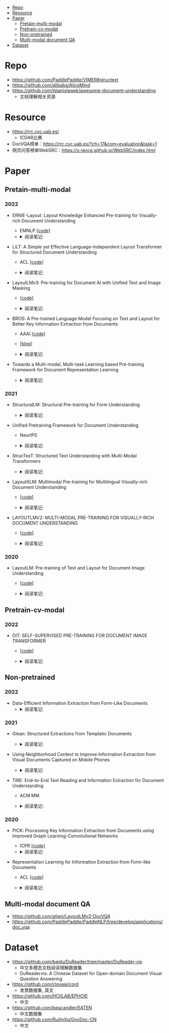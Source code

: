 <!-- START doctoc generated TOC please keep comment here to allow auto update -->
<!-- DON'T EDIT THIS SECTION, INSTEAD RE-RUN doctoc TO UPDATE -->
<!-- DON'T EDIT THIS SECTION, INSTEAD RE-RUN doctoc TO UPDATE -->

- [Repo](#repo)
- [Resource](#resource)
- [Paper](#paper)
  - [Pretain-multi-modal](#pretain-multi-modal)
  - [Pretrain-cv-modal](#pretrain-cv-modal)
  - [Non-pretrained](#non-pretrained)
  - [Multi-modal document QA](#multi-modal-document-qa)
- [Dataset](#dataset)

<!-- END doctoc generated TOC please keep comment here to allow auto update -->


# Repo

- https://github.com/PaddlePaddle/VIMER#structext
- https://github.com/alibaba/AliceMind
- https://github.com/tstanislawek/awesome-document-understanding
  - 文档理解相关资源

# Resource

- https://rrc.cvc.uab.es/
  - ICDAR比赛
- DocVQA榜单：https://rrc.cvc.uab.es/?ch=17&com=evaluation&task=1 
- 网页问答榜单WebSRC：https://x-lance.github.io/WebSRC/index.html


# Paper  
## Pretain-multi-modal  
### 2022  
- ERNIE-Layout: Layout Knowledge Enhanced Pre-training for Visually-rich Document Understanding  
  - EMNLP  [[code]](https://github.com/PaddlePaddle/PaddleNLP/tree/develop/model_zoo/ernie-layout)
  - <details>
    <summary>阅读笔记: </summary>
    1. 提出了文档阅读顺序的预训练任务，具体是把attention看作token之间是否相邻，GT是一个01矩阵  <br>
    2. 提出了被替换区域预测的预训练任务，具体是选择部分patch块用其他图像的patch块替换，使用cls来判断哪些patch被替换  <br>
    3. 使用了空间感知的解耦注意力  <br>
    <img src="../assets\ernie-layout.png" align="middle" />
    </details>

- LiLT: A Simple yet Effective Language-Independent Layout Transformer for Structured Document Understanding
  - ACL  [[code]](https://github.com/jpWang/LiLT)
  - <details>
    <summary>阅读笔记: </summary>
    1. 提出一种语言独立的layout transformer结构，未引入图像特征  <br>
    2. 预训练：使用text流和layout流的双流网络结构，双流之间使用BIACM来进行信息的交互  <br>
    3. 预训练的方式：MLM，通过对bbox进行mask，来预测其所在区域；判断token-box是否对齐等三个任务  <br>
    
    </details> 

- LayoutLMv3: Pre-training for Document AI with Unified Text and Image Masking
  -   [[code]](https://aka.ms/layoutlmv3)
  - <details>
    <summary>阅读笔记: </summary>
    1. 相比layoutlmv1、v2基于token，v3是基于segment的多模态预训练语言模型  <br>
    2. 预训练任务：MLM，MIM（预测patch的label），alignment（预测segment对应的patch是否被mask）  <br>
    3. 1D、2D绝对位置编码，self-attention中加入1D和2D的相对位置编码信息（同layoutlmv2）  <br>
    4. patch直接flatten后线性输入，未使用CNN或者faster-RCNN进行特征提取
    
    </details>

- BROS: A Pre-trained Language Model Focusing on Text and Layout for Better Key Information Extraction from Documents
  - AAAI  [[code]](https://github.com/clovaai/bros)
  - [[blog]](https://mp.weixin.qq.com/s/plZJUjB590VnmjHJcgvm9g)
  - <details>
    <summary>阅读笔记: </summary>
    1. 多模态预训练语言模型：tokens，layout，没有visual feature  <br>
    2. 预训练任务：masked token prediction，Area-masked Language Model：随机选择某一个候选框，然后以该候选框为中心按照某一个分布随机抽样扩大候选框，然后对新候选框的进行mask，使模型进行预测，使得模型依赖更长的上下文进行预测  <br>
    3. 表现结果上，超过其他未加入visual feature的文档多模态预训练语言模型 <br>
    4. 但是仍然低于加入图像特征的模型
    
    </details>

- Towards a Multi-modal, Multi-task Learning based Pre-training Framework for Document Representation Learning
  - <details>
    <summary>阅读笔记: </summary>
    1. 多模态预训练文档理解模型，longformer  <br>
    2. 预训练的输入特征：text，text position，layout， token image，images，image position  <br>
    3. token image，images使用同一个resnet + FPN网络生成  <br>
    4. 预训练任务：masked token预测，文档分类，使用一个特殊token得到输出与LDA得到的主题分布j计算softCE；对images顺序打乱，其他不改变，模型判断image和其他特征是否对应 <br>
    5. 应用：特别是文档检索
    
    </details>

### 2021
- StructuralLM: Structural Pre-training for Form Understanding
  - <details>
    <summary>阅读笔记: </summary>
    1. 基于cell-level的多模态预训练语言模型,使用token+layout等特征  <br>
    2. 预训练任务：常见的MLM任务；将一个cell的2D的位置信息全换成0，预测所在的patch块的位置（一种分类任务）  <br>
    3. patch块的位置：把image划分成等分的N个区域，每个cell所在的区域就是2中提到的patch块的位置  <br>
    
    </details>

- Unified Pretraining Framework for Document Understanding
  - NeurIPS  
  - <details>
    <summary>阅读笔记: </summary>
    1. region sacle的多模态预训练语言模型  <br>
    2. 使用层次文档embedding方法，以sentence为mask基础  <br>
    3. 使用cnn-based模型进行图像特征的提取，每个sentence的visual feature使用POIAlign进行特征提取，并使用量化模块对visual feature进行离散化，方便学习  <br>
    4. 使用门控多模态cross注意力方式，得到的text feature和visual feature，concat之后经过FNN之后计算权重  <br>
    5. 预训练任务：mask sentence model，图像对比学习：pos使用visual feature和量化模块输出visual feature，text-visual align
    
    </details>

- StrucTexT: Structured Text Understanding with Multi-Modal Transformers
  - <details>
    <summary>阅读笔记: </summary>
    1. 多模态预训练文档理解模型  <br>
    2. 预训练input：seg of tokens，image of seg， seg ids，token pos， image of seq pos， modal type  <br>
    3. 预训练task:masked token prediction, image of seg所对应的tokens的长度预测，两个image of seg的方位关系预测  <br>
    
    </details>

- LayoutXLM: Multimodal Pre-training for Multilingual Visually-rich Document Understanding
  -   [[code]](https://github.com/microsoft/unilm)
  - <details>
    <summary>阅读笔记: </summary>
    1. 多语言的layoutv2  <br>
    2. 提出7中语言的数据集  <br>
    3. 支持下游的KV抽取  <br>
    
    </details>

- LAYOUTLMV2: MULTI-MODAL PRE-TRAINING FOR VISUALLY-RICH DOCUMENT UNDERSTANDING
  -   [[code]](https://github.com/microsoft/unilm)
  - <details>
    <summary>阅读笔记: </summary>
    1. 三种与训练任务：token掩码，对齐（对图像的部分覆盖，判断是否被覆盖），匹配（判断图像和文字是否匹配）  <br>
    2. 加入相对位置信息，文字和图像都加入位置信息  <br>
    
    </details>

### 2020
- LayoutLM: Pre-training of Text and Layout for Document Image Understanding
  -  [[code]](https://github.com/microsoft/unilm)
  - <details>
    <summary>阅读笔记: </summary>
    1. 类似bert的预训练，加入了字体的2D位置信息，token的图像信息。  <br>
    2. 预训练使用了只对token进行掩码，文档多分类（optional）  <br>
    3. 下游任务：实体抽取，key-value pair抽取，文档分类  <br>
    
    </details>

## Pretrain-cv-modal
### 2022 
- DIT: SELF-SUPERVISED PRE-TRAINING FOR DOCUMENT IMAGE TRANSFORMER
  -   [[code]](https://github.com/microsoft/unilm/tree/master/dit)
  - <details>
    <summary>阅读笔记: </summary>
    1. 首先训练一个d-VAR模型：使用开源的文档数据集，目的是为了对Dit模型中的patch块进行很好的embedding  <br>
    2. 使用DIT模型对masked的patch输出一个embedding  <br>
    3. 计算两个embedding的交叉熵  <br>
    
    </details>

## Non-pretrained  
### 2022    
- Data-Efficient Information Extraction from Form-Like Documents  
  - <details>
    <summary>阅读笔记: </summary>
    1. 提出文档信息抽取的迁移学习方法：比如同语言的source domain训练之后，在target domain上微调，或者不同语言训练数据之后的迁移学习  <br>
    2. 模型pipline：候选实体抽取，候选实体排序，赋值  <br>
    
    </details>

### 2021  
- Glean: Structured Extractions from Templatic Documents
  - <details>
    <summary>阅读笔记: </summary>
    1. paper没有提出新模型去建模doc信息抽取  <br>
    2. 提出一种训练数据管理方法，这种方法是基于候选生成，候选排序，赋值的模型来说的  <br>
    
    </details>

- Using Neighborhood Context to Improve Information Extraction from Visual Documents Captured on Mobile Phones
  - <details>
    <summary>阅读笔记: </summary>
    1. 非预训练的多模态的文档信息抽取  <br>
    2. 对每个target block，融入neighborhood block信息，具体是用另外一个bert把周围的neighbor block进行embedding，
       concat到target block中的每个token  <br>
    
    </details>

- TRIE: End-to-End Text Reading and Information Extraction for Document Understanding
  - ACM MM  
  - <details>
    <summary>阅读笔记: </summary>
    1. 一种end2end的文档信息抽取：文本检测，文本识别，信息抽取  <br>
    2. 通过ROIAlign方法从文本检测和识别模块中获取visual features  <br>
    3. 将文本特征和l文本框即layout信息融合，并通过自注意力进行建模，最后得到text features  <br>
    4. 将text features和visual features融合人得到context features，然后再与text features fuse之后送给LSTM网络，进行信息抽取
    
    </details>

### 2020
- PICK: Processing Key Information Extraction from Documents using Improved Graph Learning-Convolutional Networks
  - ICPR  [[code]](https://github.com/wenwenyu/PICK-pytorch)
  - <details>
    <summary>阅读笔记: </summary>
    1. 对每个文本片段分别进行embedding。使用word2vec作为token的表示，使用transformer进行encoding；使用resnet对文本片段图像进行特征抽取，最后将两种特征相加  <br>
    2. 步骤1中得到的输出，一是直接输入到BiLSTM+CRF网络进行信息抽取，二是接一个polling layer，作为每个node的embedding，node之间关系的embedding基于node直接的距离以及node自身的宽高属性信息来构建  <br>
    <img src="../assets\pick.png" align="middle" />
    </details>

- Representation Learning for Information Extraction from Form-like Documents
  - ACL  [[code]](https://github.com/Praneet9/Representation-Learning-for-Information-Extraction)
  - <details>
    <summary>阅读笔记: </summary>
    1. 使用NLP工具进行候选实体的高召回  <br>
    2. 融入候选的neighbor特征：left，above10%的文本特征，相对候选实体位置的相对位置特征，但是不融入候选实体的文本特征，根据这些特征得到embedding  <br>
    3. 将候选实体类型的embedding和2中embedding进行binary cls  <br>
    4. 未使用多模态信息
    
    </details>

## Multi-modal document QA

- https://github.com/allanj/LayoutLMv3-DocVQA
- https://github.com/PaddlePaddle/PaddleNLP/tree/develop/applications/doc_vqa


# Dataset

- https://github.com/baidu/DuReader/tree/master/DuReader-vis
  - 中文多模态文档阅读理解数据集
  - DuReadervis: A Chinese Dataset for Open-domain Document Visual Question Answering
- https://github.com/clovaai/cord
  - 发票数据集, 英文
- https://github.com/HCIILAB/EPHOIE
  - 中文
- https://github.com/beacandler/EATEN
  - 中文数据集
- https://github.com/RuilinXu/GovDoc-CN
  - 中文
